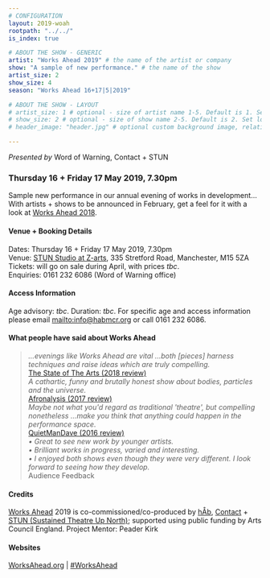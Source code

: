 ```yaml
---
# CONFIGURATION
layout: 2019-woah
rootpath: "../../"
is_index: true

# ABOUT THE SHOW - GENERIC
artist: "Works Ahead 2019" # the name of the artist or company
show: "A sample of new performance." # the name of the show
artist_size: 2
show_size: 4
season: "Works Ahead 16+17|5|2019"

# ABOUT THE SHOW - LAYOUT
# artist_size: 1 # optional - size of artist name 1-5. Default is 1. Set longer names to lower values
# show_size: 2 # optional - size of show name 2-5. Default is 2. Set longer names to lower values
# header_image: "header.jpg" # optional custom background image, relative to current page

---
```

*Presented by* Word of Warning, Contact + STUN         
         
### Thursday 16 + Friday 17 May 2019, 7.30pm        
Sample new performance in our annual evening of works in development… With artists + shows to be announced in February, get a feel for it with a look at [Works Ahead 2018](/archive/2018-worksahead).        
        
#### Venue + Booking Details        
Dates: Thursday 16 + Friday 17 May 2019, 7.30pm         
Venue: <a href="http://www.z-arts.org/about-us/getting-here" target="_blank">STUN Studio at Z-arts</a>, 335 Stretford Road, Manchester, M15 5ZA         
Tickets: will go on sale during April, with prices *tbc*.         
Enquiries: 0161 232 6086 (Word of Warning office)           
        
#### Access Information        
Age advisory: *tbc*. Duration: *tbc*. For specific age and access information please email <mailto:info@habmcr.org> or call 0161 232 6086.           

#### What people have said about Works Ahead        
>*…evenings like Works Ahead are vital …both [pieces] harness techniques and raise ideas which are truly compelling.*<br><a href="http://www.thestateofthearts.co.uk/features/works-ahead-expect-something-weird-personal-entirely-half-done" target="_blank">The State of The Arts (2018 review)</a>           
>*A cathartic, funny and brutally honest show about bodies, particles and the universe.*<br><a href="http://afronalysis.com/2017/05/14/review-superposition-stun" target="_blank">Afronalysis (2017 review)</a>           
>*Maybe not what you'd regard as traditional 'theatre', but compelling nonetheless …make you think that anything could happen in the performance space.*<br><a href="http://quietmandave.co.uk/2016/06/works-ahead" target="_blank">QuietManDave (2016 review)</a>           
>*• Great to see new work by younger artists.<br>• Brilliant works in progress, varied and interesting.<br>• I enjoyed both shows even though they were very different. I look forward to seeing how they develop.*<br>Audience Feedback         
          
#### Credits         
[Works Ahead](/hab/worksahead) 2019 is co-commissioned/co-produced by [hÅb](/hab), <a href="http://contactmcr.com" target="_blank">Contact</a> + <a href="http://stunlive.com" target="_blank">STUN (Sustained Theatre Up North)</a>; supported using public funding by Arts Council England. Project Mentor: Peader Kirk        
        
#### Websites         
<a href="http://worksahead.org" target="_blank">WorksAhead.org</a> | <a href="http://twitter.com/hashtag/WorksAhead" target="_blank">#WorksAhead</a>
